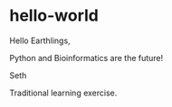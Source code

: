 # hello-world

Hello Earthlings,

Python and Bioinformatics are the future!

Seth

Traditional learning exercise.
